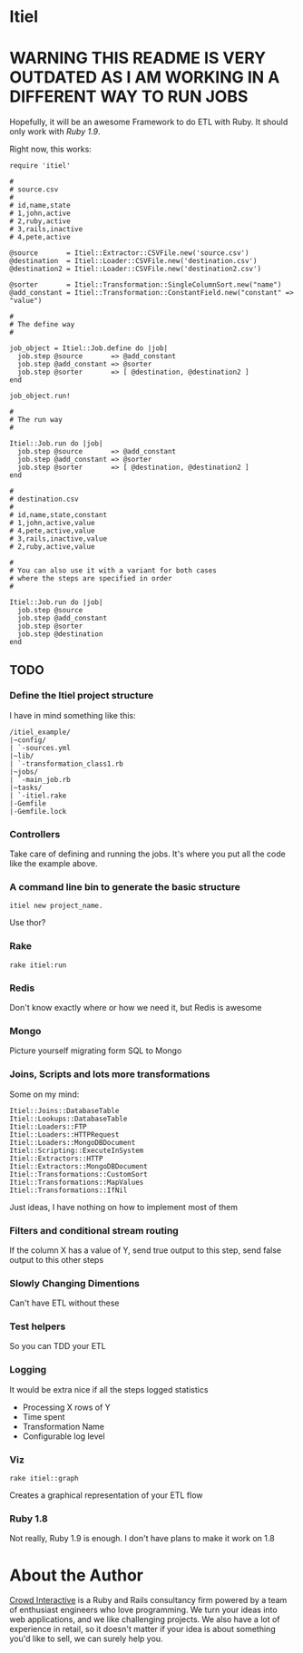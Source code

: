 # Itiel

# WARNING THIS README IS VERY OUTDATED AS I AM WORKING IN A DIFFERENT WAY TO RUN JOBS


Hopefully, it will be an awesome Framework to do ETL with Ruby. It
should only work with *Ruby 1.9*.

Right now, this works:

    require 'itiel'

    #
    # source.csv
    #
    # id,name,state
    # 1,john,active
    # 2,ruby,active
    # 3,rails,inactive
    # 4,pete,active

    @source       = Itiel::Extractor::CSVFile.new('source.csv')
    @destination  = Itiel::Loader::CSVFile.new('destination.csv')
    @destination2 = Itiel::Loader::CSVFile.new('destination2.csv')

    @sorter       = Itiel::Transformation::SingleColumnSort.new("name")
    @add_constant = Itiel::Transformation::ConstantField.new("constant" => "value")

    #
    # The define way
    #

    job_object = Itiel::Job.define do |job|
      job.step @source       => @add_constant
      job.step @add_constant => @sorter
      job.step @sorter       => [ @destination, @destination2 ]
    end

    job_object.run!

    #
    # The run way
    #

    Itiel::Job.run do |job|
      job.step @source       => @add_constant
      job.step @add_constant => @sorter
      job.step @sorter       => [ @destination, @destination2 ]
    end

    #
    # destination.csv
    #
    # id,name,state,constant
    # 1,john,active,value
    # 4,pete,active,value
    # 3,rails,inactive,value
    # 2,ruby,active,value

    #
    # You can also use it with a variant for both cases
    # where the steps are specified in order
    #

    Itiel::Job.run do |job|
      job.step @source
      job.step @add_constant
      job.step @sorter
      job.step @destination
    end

## TODO

### Define the Itiel project structure

I have in mind something like this:

    /itiel_example/
    |~config/
    | `-sources.yml
    |~lib/
    | `-transformation_class1.rb
    |~jobs/
    | `-main_job.rb
    |~tasks/
    | `-itiel.rake
    |-Gemfile
    |-Gemfile.lock

### Controllers

Take care of defining and running the jobs. It's where you put all the
code like the example above.

### A command line bin to generate the basic structure

    itiel new project_name.

Use thor?

### Rake

    rake itiel:run

### Redis

Don't know exactly where or how we need it, but Redis is awesome

### Mongo

Picture yourself migrating form SQL to Mongo

### Joins, Scripts and lots more transformations

Some on my mind:

    Itiel::Joins::DatabaseTable
    Itiel::Lookups::DatabaseTable
    Itiel::Loaders::FTP
    Itiel::Loaders::HTTPRequest
    Itiel::Loaders::MongoDBDocument
    Itiel::Scripting::ExecuteInSystem
    Itiel::Extractors::HTTP
    Itiel::Extractors::MongoDBDocument
    Itiel::Transformations::CustomSort
    Itiel::Transformations::MapValues
    Itiel::Transformations::IfNil

Just ideas, I have nothing on how to implement most of them

### Filters and conditional stream routing

If the column X has a value of Y, send true output to this step, send
false output to this other steps

### Slowly Changing Dimentions

Can't have ETL without these

### Test helpers

So you can TDD your ETL

### Logging

It would be extra nice if all the steps logged statistics

* Processing X rows of Y
* Time spent
* Transformation Name
* Configurable log level

### Viz

    rake itiel::graph

Creates a graphical representation of your ETL flow

### Ruby 1.8

Not really, Ruby 1.9 is enough. I don't have plans to make it
work on 1.8

# About the Author

[Crowd Interactive](http://www.crowdint.com) is a Ruby and Rails consultancy firm
powered by a team of enthusiast engineers who love programming.
We turn your ideas into web applications, and we like challenging projects. We also have
a lot of experience in retail, so it doesn't matter if your idea is about
something you'd like to sell, we can surely help you.
